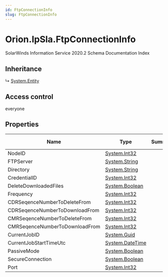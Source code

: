 ```yaml
---
id: FtpConnectionInfo
slug: FtpConnectionInfo
---
```


# Orion.IpSla.FtpConnectionInfo

SolarWinds Information Service 2020.2 Schema Documentation Index

## Inheritance

↳ [System.Entity](./../System/Entity)

## Access control

everyone

## Properties

| Name | Type | Summary | Access Control |
| ------ | ------ | ------ | ------ |
| NodeID | [System.Int32](https://docs.microsoft.com/en-us/dotnet/api/system.int32) |  | everyone |
| FTPServer | [System.String](https://docs.microsoft.com/en-us/dotnet/api/system.string) |  | everyone |
| Directory | [System.String](https://docs.microsoft.com/en-us/dotnet/api/system.string) |  | everyone |
| CredentialID | [System.Int32](https://docs.microsoft.com/en-us/dotnet/api/system.int32) |  | everyone |
| DeleteDownloadedFiles | [System.Boolean](https://docs.microsoft.com/en-us/dotnet/api/system.boolean) |  | everyone |
| Frequency | [System.Int32](https://docs.microsoft.com/en-us/dotnet/api/system.int32) |  | everyone |
| CDRSeqenceNumberToDeleteFrom | [System.Int32](https://docs.microsoft.com/en-us/dotnet/api/system.int32) |  | everyone |
| CDRSeqenceNumberToDownloadFrom | [System.Int32](https://docs.microsoft.com/en-us/dotnet/api/system.int32) |  | everyone |
| CMRSeqenceNumberToDeleteFrom | [System.Int32](https://docs.microsoft.com/en-us/dotnet/api/system.int32) |  | everyone |
| CMRSeqenceNumberToDownloadFrom | [System.Int32](https://docs.microsoft.com/en-us/dotnet/api/system.int32) |  | everyone |
| CurrentJobID | [System.Guid](https://docs.microsoft.com/en-us/dotnet/api/system.guid) |  | everyone |
| CurrentJobStartTimeUtc | [System.DateTime](https://docs.microsoft.com/en-us/dotnet/api/system.datetime) |  | everyone |
| PassiveMode | [System.Boolean](https://docs.microsoft.com/en-us/dotnet/api/system.boolean) |  | everyone |
| SecureConnection | [System.Boolean](https://docs.microsoft.com/en-us/dotnet/api/system.boolean) |  | everyone |
| Port | [System.Int32](https://docs.microsoft.com/en-us/dotnet/api/system.int32) |  | everyone |

